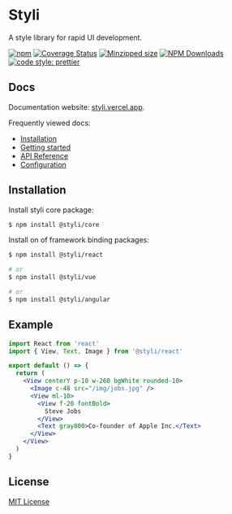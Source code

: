 # Styli

A style library for rapid UI development.

[![npm](https://img.shields.io/npm/v/@styli/core.svg)](https://www.npmjs.com/package/@styli/core)
[![Coverage Status](https://coveralls.io/repos/github/forsigner/styli/badge.svg?branch=master)](https://coveralls.io/github/forsigner/styli?branch=master)
[![Minzipped size](https://img.shields.io/bundlephobia/minzip/@styli/core.svg)](https://bundlephobia.com/result?p=@styli/core)
[![NPM Downloads](https://img.shields.io/npm/dm/@styli/core.svg?style=flat)](https://www.npmjs.com/package/@styli/core)
[![code style: prettier](https://img.shields.io/badge/code_style-prettier-ff69b4.svg)](https://github.com/prettier/prettier)

## Docs

Documentation website: [styli.vercel.app](https://styli.vercel.app/).

Frequently viewed docs:

- [Installation](/docs/)
- [Getting started](/docs/getting-started)
- [API Reference]()
- [Configuration](/docs/configuration)

## Installation

Install styli core package:

```bash
$ npm install @styli/core
```

Install on of framework binding packages:

```bash
$ npm install @styli/react

# or
$ npm install @styli/vue

# or
$ npm install @styli/angular
```

## Example

```jsx
import React from 'react'
import { View, Text, Image } from '@styli/react'

export default () => {
  return (
    <View centerY p-10 w-260 bgWhite rounded-10>
      <Image c-48 src="/img/jobs.jpg" />
      <View ml-10>
        <View f-20 fontBold>
          Steve Jobs
        </View>
        <Text gray800>Co-founder of Apple Inc.</Text>
      </View>
    </View>
  )
}
```

## License

[MIT License](https://github.com/forsigner/styli/blob/master/LICENSE)
